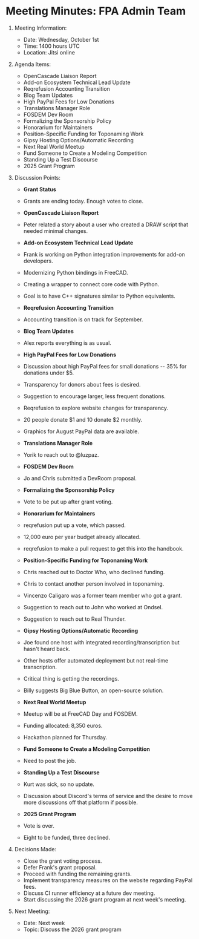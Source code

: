 # Meeting Minutes: FPA Admin Team

1. Meeting Information:
   - Date: Wednesday, October 1st
   - Time: 1400 hours UTC
   - Location: Jitsi online

2. Agenda Items:
   - OpenCascade Liaison Report
   - Add-on Ecosystem Technical Lead Update
   - Reqrefusion Accounting Transition
   - Blog Team Updates
   - High PayPal Fees for Low Donations
   - Translations Manager Role
   - FOSDEM Dev Room
   - Formalizing the Sponsorship Policy
   - Honorarium for Maintainers
   - Position-Specific Funding for Toponaming Work
   - Gipsy Hosting Options/Automatic Recording
   - Next Real World Meetup
   - Fund Someone to Create a Modeling Competition
   - Standing Up a Test Discourse
   - 2025 Grant Program

3. Discussion Points:

   *   **Grant Status**
    *   Grants are ending today. Enough votes to close.

   *   **OpenCascade Liaison Report**
    *   Peter related a story about a user who created a DRAW script that needed minimal changes.

   *   **Add-on Ecosystem Technical Lead Update**
    *   Frank is working on Python integration improvements for add-on developers.
    *   Modernizing Python bindings in FreeCAD.
    *   Creating a wrapper to connect core code with Python.
    *   Goal is to have C++ signatures similar to Python equivalents.

   *   **Reqrefusion Accounting Transition**
    *   Accounting transition is on track for September.

   *   **Blog Team Updates**
    *   Alex reports everything is as usual.

   *   **High PayPal Fees for Low Donations**
    *   Discussion about high PayPal fees for small donations -- 35% for donations under $5.
    *   Transparency for donors about fees is desired.
    *   Suggestion to encourage larger, less frequent donations.
    *   Reqrefusion to explore website changes for transparency.
    *   20 people donate $1 and 10 donate $2 monthly.
    *   Graphics for August PayPal data are available.

   *   **Translations Manager Role**
    *   Yorik to reach out to @luzpaz.

   *   **FOSDEM Dev Room**
    *   Jo and Chris submitted a DevRoom proposal.

   *   **Formalizing the Sponsorship Policy**
    *   Vote to be put up after grant voting.

   *   **Honorarium for Maintainers**
    *   reqrefusion put up a vote, which passed.
    *   12,000 euro per year budget already allocated.
    *   reqrefusion to make a pull request to get this into the handbook.

   *   **Position-Specific Funding for Toponaming Work**
    *   Chris reached out to Doctor Who, who declined funding.
    *   Chris to contact another person involved in toponaming.
    *   Vincenzo Caligaro was a former team member who got a grant.
    *   Suggestion to reach out to John who worked at Ondsel.
    *   Suggestion to reach out to Real Thunder.

   *   **Gipsy Hosting Options/Automatic Recording**
    *   Joe found one host with integrated recording/transcription but hasn't heard back.
    *   Other hosts offer automated deployment but not real-time transcription.
    *   Critical thing is getting the recordings.
    *   Billy suggests Big Blue Button, an open-source solution.

   *   **Next Real World Meetup**
    *   Meetup will be at FreeCAD Day and FOSDEM.
    *   Funding allocated: 8,350 euros.
    *   Hackathon planned for Thursday.

   *   **Fund Someone to Create a Modeling Competition**
    *   Need to post the job.

   *   **Standing Up a Test Discourse**
    *   Kurt was sick, so no update.
    *   Discussion about Discord's terms of service and the desire to move more discussions off that platform if possible.

   *   **2025 Grant Program**
    *   Vote is over.
    *   Eight to be funded, three declined.

4. Decisions Made:
   - Close the grant voting process.
   - Defer Frank's grant proposal.
   - Proceed with funding the remaining grants.
   - Implement transparency measures on the website regarding PayPal fees.
   - Discuss CI runner efficiency at a future dev meeting.
   - Start discussing the 2026 grant program at next week's meeting.

6. Next Meeting:
   - Date: Next week
   - Topic: Discuss the 2026 grant program
